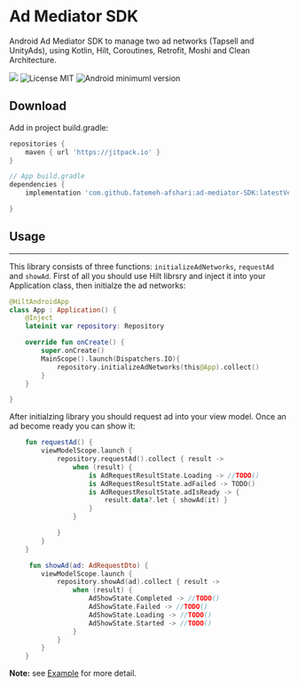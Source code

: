 # Ad Mediator SDK
Android Ad Mediator SDK to manage two ad networks (Tapsell and UnityAds), using Kotlin, Hilt, Coroutines, Retrofit, Moshi and Clean Architecture.

[![](https://jitpack.io/v/fatemeh-afshari/ad-mediator-SDK.svg)](https://jitpack.io/#fatemeh-afshari/ad-mediator-SDK)
![License MIT](https://img.shields.io/badge/MIT-9E9F9F?style=flat-square&label=License)
![Android minimuml version](https://img.shields.io/badge/21+-9E9F9F?style=flat-square&label=Minimum&logo=android)

Download
--------
Add in project build.gradle:

```gradle
repositories {
    maven { url 'https://jitpack.io' }
}

// App build.gradle
dependencies {
    implementation 'com.github.fatemeh-afshari:ad-mediator-SDK:latestVersion'

}
```
## Usage
--------
This library consists of three functions: `initializeAdNetworks`, `requestAd` and `showAd`. First of all you should use Hilt librsry and inject it into your Application class, then initialze the ad networks:


```kotlin
@HiltAndroidApp
class App : Application() {
    @Inject
    lateinit var repository: Repository

    override fun onCreate() {
        super.onCreate()
        MainScope().launch(Dispatchers.IO){
            repository.initializeAdNetworks(this@App).collect()
        }
    }

}
```
After initialzing library you should request ad into your view model. Once an ad become ready you can show it:

```kotlin
    fun requestAd() {
        viewModelScope.launch {
            repository.requestAd().collect { result ->
                when (result) {
                    is AdRequestResultState.Loading -> //TODO()
                    is AdRequestResultState.adFailed -> TODO()
                    is AdRequestResultState.adIsReady -> {
                        result.data?.let { showAd(it) }
                    }
                }

            }
        }
    }

     fun showAd(ad: AdRequestDto) {
        viewModelScope.launch {
            repository.showAd(ad).collect { result ->
                when (result) {
                    AdShowState.Completed -> //TODO()
                    AdShowState.Failed -> //TODO()
                    AdShowState.Loading -> //TODO()
                    AdShowState.Started -> //TODO()
                }
            }
        }
    }
```
**Note:** see [Example](app/src/main/java/com/test/admediator) for more detail.
